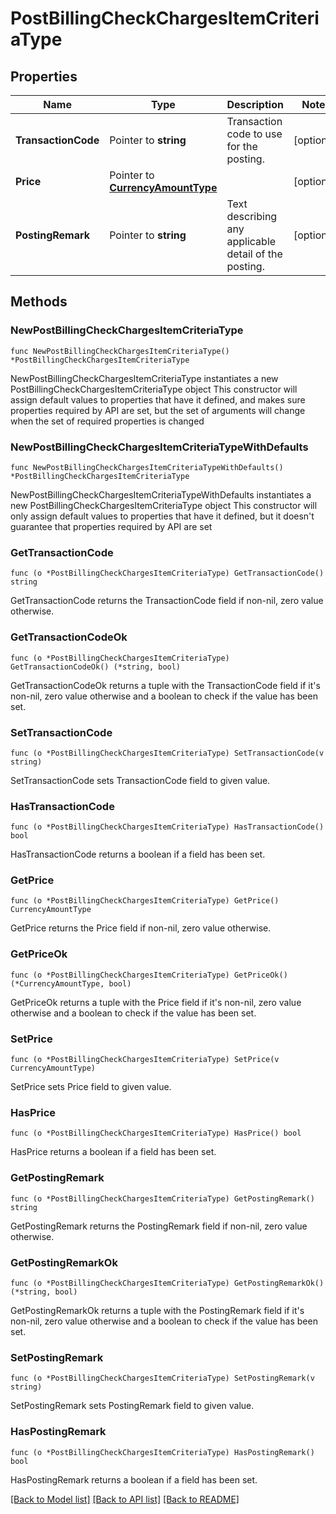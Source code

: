 # PostBillingCheckChargesItemCriteriaType

## Properties

Name | Type | Description | Notes
------------ | ------------- | ------------- | -------------
**TransactionCode** | Pointer to **string** | Transaction code to use for the posting. | [optional] 
**Price** | Pointer to [**CurrencyAmountType**](CurrencyAmountType.md) |  | [optional] 
**PostingRemark** | Pointer to **string** | Text describing any applicable detail of the posting. | [optional] 

## Methods

### NewPostBillingCheckChargesItemCriteriaType

`func NewPostBillingCheckChargesItemCriteriaType() *PostBillingCheckChargesItemCriteriaType`

NewPostBillingCheckChargesItemCriteriaType instantiates a new PostBillingCheckChargesItemCriteriaType object
This constructor will assign default values to properties that have it defined,
and makes sure properties required by API are set, but the set of arguments
will change when the set of required properties is changed

### NewPostBillingCheckChargesItemCriteriaTypeWithDefaults

`func NewPostBillingCheckChargesItemCriteriaTypeWithDefaults() *PostBillingCheckChargesItemCriteriaType`

NewPostBillingCheckChargesItemCriteriaTypeWithDefaults instantiates a new PostBillingCheckChargesItemCriteriaType object
This constructor will only assign default values to properties that have it defined,
but it doesn't guarantee that properties required by API are set

### GetTransactionCode

`func (o *PostBillingCheckChargesItemCriteriaType) GetTransactionCode() string`

GetTransactionCode returns the TransactionCode field if non-nil, zero value otherwise.

### GetTransactionCodeOk

`func (o *PostBillingCheckChargesItemCriteriaType) GetTransactionCodeOk() (*string, bool)`

GetTransactionCodeOk returns a tuple with the TransactionCode field if it's non-nil, zero value otherwise
and a boolean to check if the value has been set.

### SetTransactionCode

`func (o *PostBillingCheckChargesItemCriteriaType) SetTransactionCode(v string)`

SetTransactionCode sets TransactionCode field to given value.

### HasTransactionCode

`func (o *PostBillingCheckChargesItemCriteriaType) HasTransactionCode() bool`

HasTransactionCode returns a boolean if a field has been set.

### GetPrice

`func (o *PostBillingCheckChargesItemCriteriaType) GetPrice() CurrencyAmountType`

GetPrice returns the Price field if non-nil, zero value otherwise.

### GetPriceOk

`func (o *PostBillingCheckChargesItemCriteriaType) GetPriceOk() (*CurrencyAmountType, bool)`

GetPriceOk returns a tuple with the Price field if it's non-nil, zero value otherwise
and a boolean to check if the value has been set.

### SetPrice

`func (o *PostBillingCheckChargesItemCriteriaType) SetPrice(v CurrencyAmountType)`

SetPrice sets Price field to given value.

### HasPrice

`func (o *PostBillingCheckChargesItemCriteriaType) HasPrice() bool`

HasPrice returns a boolean if a field has been set.

### GetPostingRemark

`func (o *PostBillingCheckChargesItemCriteriaType) GetPostingRemark() string`

GetPostingRemark returns the PostingRemark field if non-nil, zero value otherwise.

### GetPostingRemarkOk

`func (o *PostBillingCheckChargesItemCriteriaType) GetPostingRemarkOk() (*string, bool)`

GetPostingRemarkOk returns a tuple with the PostingRemark field if it's non-nil, zero value otherwise
and a boolean to check if the value has been set.

### SetPostingRemark

`func (o *PostBillingCheckChargesItemCriteriaType) SetPostingRemark(v string)`

SetPostingRemark sets PostingRemark field to given value.

### HasPostingRemark

`func (o *PostBillingCheckChargesItemCriteriaType) HasPostingRemark() bool`

HasPostingRemark returns a boolean if a field has been set.


[[Back to Model list]](../README.md#documentation-for-models) [[Back to API list]](../README.md#documentation-for-api-endpoints) [[Back to README]](../README.md)


